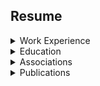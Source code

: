 
## Resume


<details><summary>Work Experience</summary><p>

<details><summary>Nationwide Insurance - [7/21/2014 - Current] -- 3 years, 7 months</summary><p>

* Consultant - Project Architect (11/20/17 - Current)
  * Supporting
    * Agency
    * Cloud/NGI
* Consultant - Engineering (1/1/15 - 11/20/17)
   * Database Services
      * Automation Engineer
         * Creater, developer, and architect of SPARTAN
         * Coding in Node.JS, Python, PowerShell and other scripting languages 
         * Experience with GIT and other repo systems
         * Experience with Chef and DSC
         * Experience implementing and using Continuous Integration and Continuous Delivery concepts and tools such as Github, Jenkins, and DSC
   * OCA Winner
      * 2017 - Q1
      * 2017 - Q2
* Consultant - Run Operations (7/21/14 - 1/1/15)
   * MSSQL DBA
   * Creater, designer and developer of SQL AutoBuild
</p></details> 

<details><summary>Dedicated Technologies, Inc - [12/01/2013 - 07/21/2014] -- 7 months </summary><p>

* DTI is an Information Technology consulting firm that is dedicated to providing outstanding technical services 
* Position: Consultant
  * Areas of Expertise
    * Automation Engineer
    * MSSQL DBA and Developer
</p></details>

<details><summary>Nationwide Energy Partners - [7/01/2013 - 12/01/2013] -- 153 days</summary><p>

* Provider of integrated energy services for residents, property managers, and developers of residential communities 
* Position: MSSQL DBA and Developer
</p></details>

<details><summary>Manley Deas Kochalski, LLC - [5/01/2012 - 7/01/2013] -- 426 days</summary><p>

* MDK provides a full complement of default litigation and related services to its financial institution clients in the states of Ohio, Kentucky, Indiana and Illinois
* Position: Senior Database Administrator
</p></details>

<details><summary>Columbus Bureau of Credit Columbus - [2/01/2011 - 5/01/2012] -- 455 days</summary><p>

* Provides risk management solutions to customers in the business, government and nonprofit sectors which include: verification services, credit reporting services, collection services, property services and commercial services
* Position: Database Administrator
</p></details>

<details><summary>Travis Central Appraisal District - [8/01/2010 - 2/01/2011] -- 6 months </summary><p>

* Performs property tax assessment for Travis County, Texas
* Position: Database Analyst
</p></details>

<details><summary>ScanData Systems, Inc - [1/01/2006 - 7/01/2010] -- 3 years, 11 months</summary><p>

* Produces logistical software for large volume shippers country wide. ScanData also consults for large volume shippers giving advice about how to increase supply chain efficiencies 
* Position: Logistician and MSSQL Database Administrator
    * Primary Clients
      * The Limited Brands, Inc
      * The Department of Defense [Army Records Management and Declassification Agency]
    * Secondary Clients
      * CVS/Caremark
      * Scholastic Books
      * QVC
</p></details>

<details><summary>The Ohio State University - [1/01/2003 - 1/01/2004] -- 1 year</summary><p>

* Instructor
    * Introduction to Physical Anthropology and Cultural Anthropology 
    * 2003 Fall & Winter Quarter 2004 Spring Quarter
</p></details>

<details><summary>Weller & Associates - [1/01/2001 -  1/01/2006] -- 5 years</summary><p>

* Principal Investigator
    * Supervised archaeological field crews and conduct extensive archaeological fieldwork and analysis
    * Completed comprehensive surveys, testing, and data recovery projects
</p></details>

<details><summary>The United States Senate - [1/01/1995]</summary><p>

* Intern
    * The U.S. Senator from Maryland, Barbara Mikulski
        * Attending hearings
        * Writing issue briefs
        * Acquiring research materials for the legislative staff
        * Clerical duties    
</p></details>
</p></details>          
          
<details><summary>Education</summary><p>          

<details><summary>The Ohio State University </summary><p>  

* 2004
  * Masters of Arts [MA]
    * Specialization
      * Physical Anthropology 
        * Osteology
        * Human Evolution
* 2001 
  * Majors
    * Criminology
    * Anthropology
  * Minors
    * Sociology
</p></details>   
</p></details>      

<details><summary>Associations</summary><p>    

* Membership
  * SQL PASS 
</p></details> 

<details><summary>Publications</summary><p>   

  * Dental Deformation
    * Agency: The U.S. Air Force
      * Internal paper utilized for instruction ... this is not an open publication
</p></details>
